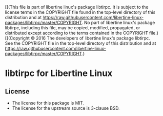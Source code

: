 [](This file is part of libertine linux's package libtirpc. It is subject to the license terms in the COPYRIGHT file found in the top-level directory of this distribution and at https://raw.githubusercontent.com/libertine-linux-packages/libtirpc/master/COPYRIGHT. No part of libertine linux's package libtirpc, including this file, may be copied, modified, propagated, or distributed except according to the terms contained in the COPYRIGHT file.)
[](Copyright © 2016 The developers of libertine linux's package libtirpc. See the COPYRIGHT file in the top-level directory of this distribution and at https://raw.githubusercontent.com/libertine-linux-packages/libtirpc/master/COPYRIGHT.)

# libtirpc for Libertine Linux

## License

* The license for this package is MIT.
* The license for the upstream source is 3-clause BSD.
